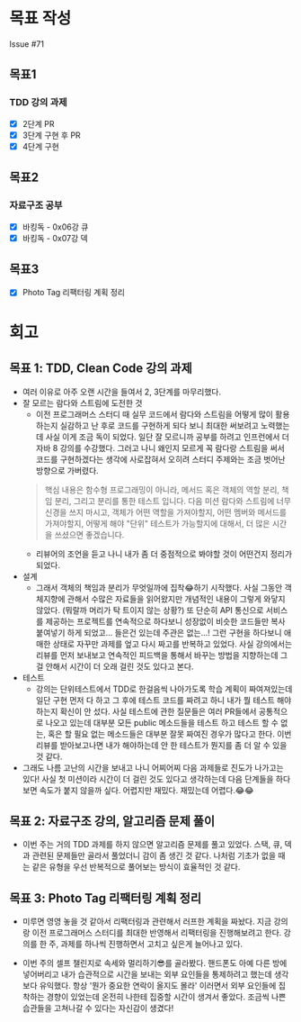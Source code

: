 # 목표 작성
Issue #71

## 목표1
### TDD 강의 과제
- [x] 2단계 PR
- [x] 3단계 구현 후 PR
- [x] 4단계 구현

## 목표2
### 자료구조 공부
- [x] 바킹독 - 0x06강 큐
- [x] 바킹독 - 0x07강 덱

## 목표3
- [x] Photo Tag 리팩터링 계획 정리

# 회고
## 목표 1: TDD, Clean Code 강의 과제
* 여러 이유로 아주 오랜 시간을 들여서 2, 3단계를 마무리했다. 
* 잘 모르는 람다와 스트림에 도전한 것
    * 이전 프로그래머스 스터디 때 실무 코드에서 람다와 스트림을 어떻게 많이 활용하는지 실감하고 난 후로 코드를 구현하게 되다 보니 최대한 써보려고 노력했는데 사실 이게 조금 독이 되었다. 일단 잘 모르니까 공부를 하려고 인프런에서 더 자바 8 강의를 수강했다. 그러고 나니 왜인지 모르게 꼭 람다랑 스트림을 써서 코드를 구현하겠다는 생각에 사로잡혀서 오히려 스터디 주제와는 조금 벗어난 방향으로 가버렸다.
    > 핵심 내용은 함수형 프로그래밍이 아니라, 메서드 혹은 객체의 역할 분리, 책임 분리, 그리고 분리를 통한 테스트 입니다. 다음 미션 람다와 스트림에 너무 신경을 쓰지 마시고, 객체가 어떤 역할을 가져야할지, 어떤 멤버와 메서드를 가져야할지, 어떻게 해야 "단위" 테스트가 가능할지에 대해서, 더 많은 시간을 쓰셨으면 좋겠습니다.
    * 리뷰어의 조언을 듣고 나니 내가 좀 더 중점적으로 봐야할 것이 어떤건지 정리가 되었다.
* 설계
    * 그래서 객체의 책임과 분리가 무엇일까에 집착😂하기 시작했다. 사실 그동안 객체지향에 관해서 수많은 자료들을 읽어왔지만 개념적인 내용이 그렇게 와닿지 않았다. (뭐랄까 머리가 탁 트이지 않는 상황?) 또 단순히 API 통신으로 서비스를 제공하는 프로젝트를 연속적으로 하다보니 성장없이 비슷한 코드들만 복사 붙여넣기 하게 되었고... 들은건 있는데 주관은 없는...! 그런 구현을 하다보니 애매한 상태로 자꾸만 과제를 엎고 다시 짜고를 반복하고 있었다. 사실 강의에서는 리뷰를 먼저 보내보고 연속적인 피드백을 통해서 바꾸는 방법을 지향하는데 그걸 안해서 시간이 더 오래 걸린 것도 있다고 본다.
* 테스트
    * 강의는 단위테스트에서 TDD로 한걸음씩 나아가도록 학습 계획이 짜여져있는데 일단 구현 먼저 다 하고 그 후에 테스트 코드를 짜려고 하니 내가 뭘 테스트 해야 하는지 확신이 안 섰다. 사실 테스트에 관한 질문들은 여러 PR들에서 공통적으로 나오고 있는데 대부분 모든 public 메소드들을 테스트 하고 테스트 할 수 없는, 혹은 할 필요 없는 메소드들은 대부분 잘못 짜여진 경우가 많다고 한다. 이번 리뷰를 받아보고나면 내가 해야하는데 안 한 테스트가 뭔지를 좀 더 알 수 있을 것 같다.
* 그래도 나름 고난의 시간을 보내고 나니 어찌어찌 다음 과제들로 진도가 나가고는 있다! 사실 첫 미션이라 시간이 더 걸린 것도 있다고 생각하는데 다음 단계들을 하다보면 속도가 붙지 않을까 싶다. 어렵지만 재밌다. 재밌는데 어렵다.😂😂

## 목표 2: 자료구조 강의, 알고리즘 문제 풀이
* 이번 주는 거의 TDD 과제를 하지 않으면 알고리즘 문제를 풀고 있었다. 스택, 큐, 덱과 관련된 문제들만 골라서 풀었더니 감이 좀 생긴 것 같다. 나처럼 기초가 없을 때는 같은 유형을 우선 반복적으로 풀어보는 방식이 효율적인 것 같다.

## 목표 3: Photo Tag 리팩터링 계획 정리
* 미루면 영영 놓을 것 같아서 리팩터링과 관련해서 러프한 계획을 짜놨다. 지금 강의랑 이전 프로그래머스 스터디를 최대한 반영해서 리팩터링을 진행해보려고 한다. 강의를 한 주, 과제를 하나씩 진행하면서 고치고 싶은게 늘어나고 있다.

* 이번 주의 셀프 챌린지로 속세와 멀리하기😎를 골라봤다. 핸드폰도 아예 다른 방에 넣어버리고 내가 습관적으로 시간을 보내는 외부 요인들을 통제하려고 했는데 생각보다 유익했다. 항상 '뭔가 중요한 연락이 올지도 몰라' 이러면서 외부 요인들에 집착하는 경향이 있었는데 온전히 나한테 집중할 시간이 생겨서 좋았다. 조금씩 나쁜 습관들을 고쳐나갈 수 있다는 자신감이 생겼다!
